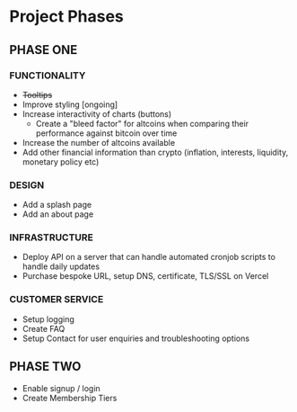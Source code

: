 # Project Phases

## PHASE ONE

### FUNCTIONALITY

- ~~Tooltips~~
- Improve styling [ongoing]
- Increase interactivity of charts (buttons)
    - Create a "bleed factor" for altcoins when comparing their performance against bitcoin over time
- Increase the number of altcoins available
- Add other financial information than crypto (inflation, interests, liquidity, monetary policy etc)

### DESIGN

- Add a splash page
- Add an about page

### INFRASTRUCTURE

- Deploy API on a server that can handle automated cronjob scripts to handle daily updates
- Purchase bespoke URL, setup DNS, certificate, TLS/SSL on Vercel

### CUSTOMER SERVICE

- Setup logging
- Create FAQ
- Setup Contact for user enquiries and troubleshooting options

## PHASE TWO

- Enable signup / login
- Create Membership Tiers